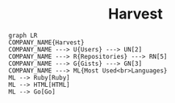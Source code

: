 <h1 align="center">Harvest</h1>

```mermaid
graph LR
COMPANY_NAME{Harvest}
COMPANY_NAME ---> U{Users} ---> UN[2]
COMPANY_NAME ---> R{Repositories} ---> RN[5]
COMPANY_NAME ---> G{Gists} ---> GN[3]
COMPANY_NAME ---> ML{Most Used<br>Languages}
ML --> Ruby[Ruby]
ML --> HTML[HTML]
ML --> Go[Go]
```
